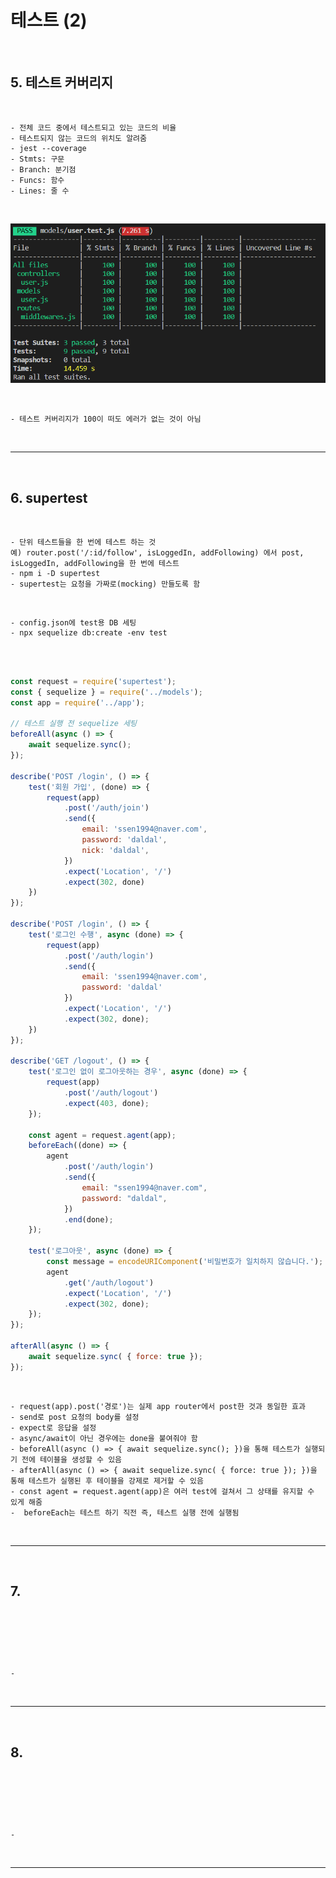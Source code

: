 # 테스트 (2)

<br>

## 5. 테스트 커버리지

<br>

    - 전체 코드 중에서 테스트되고 있는 코드의 비율
    - 테스트되지 않는 코드의 위치도 알려줌
    - jest --coverage
    - Stmts: 구문
    - Branch: 분기점
    - Funcs: 함수
    - Lines: 줄 수

<br>

![coverage](https://github.com/daldalhada/Express/blob/main/image/11/11-2/project1.PNG)

<br>

    - 테스트 커버리지가 100이 떠도 에러가 없는 것이 아님

<br>

***

<br>

## 6. supertest

<br>

    - 단위 테스트들을 한 번에 테스트 하는 것
    예) router.post('/:id/follow', isLoggedIn, addFollowing) 에서 post, isLoggedIn, addFollowing을 한 번에 테스트
    - npm i -D supertest
    - supertest는 요청을 가짜로(mocking) 만들도록 함

<br>

    - config.json에 test용 DB 세팅
    - npx sequelize db:create -env test

<br>

```javascript

const request = require('supertest');
const { sequelize } = require('../models');
const app = require('../app');

// 테스트 실행 전 sequelize 세팅
beforeAll(async () => {
    await sequelize.sync();
});

describe('POST /login', () => {
    test('회원 가입', (done) => {
        request(app)
            .post('/auth/join')
            .send({
                email: 'ssen1994@naver.com',
                password: 'daldal',
                nick: 'daldal',
            })
            .expect('Location', '/')
            .expect(302, done)
    })
});

describe('POST /login', () => {
    test('로그인 수행', async (done) => {
        request(app)
            .post('/auth/login')
            .send({
                email: 'ssen1994@naver.com',
                password: 'daldal'
            })
            .expect('Location', '/')
            .expect(302, done);
    })
});

describe('GET /logout', () => {
    test('로그인 없이 로그아웃하는 경우', async (done) => {
        request(app)
            .post('/auth/logout')
            .expect(403, done);
    });

    const agent = request.agent(app);
    beforeEach((done) => {
        agent 
            .post('/auth/login')
            .send({
                email: "ssen1994@naver.com",
                password: "daldal",
            })
            .end(done);
    });

    test('로그아웃', async (done) => {
        const message = encodeURIComponent('비밀번호가 일치하지 않습니다.');
        agent
            .get('/auth/logout')
            .expect('Location', '/')
            .expect(302, done);
    });
});

afterAll(async () => {
    await sequelize.sync( { force: true });
});

```

<br>

    - request(app).post('경로')는 실제 app router에서 post한 것과 동일한 효과
    - send로 post 요청의 body를 설정
    - expect로 응답을 설정
    - async/await이 아닌 경우에는 done을 붙여줘야 함
    - beforeAll(async () => { await sequelize.sync(); })을 통해 테스트가 실행되기 전에 테이블을 생성할 수 있음
    - afterAll(async () => { await sequelize.sync( { force: true }); })을 통해 테스트가 실행된 후 테이블을 강제로 제거할 수 있음
    - const agent = request.agent(app)은 여러 test에 걸쳐서 그 상태를 유지할 수 있게 해줌
    -  beforeEach는 테스트 하기 직전 즉, 테스트 실행 전에 실행됨

<br>

***

<br>

## 7. 

<br>

```javascript



```

<br>

    - 

<br>

***

<br>

## 8.

<br>

```javascript



```

<br>

    - 

<br>

***

<br>
